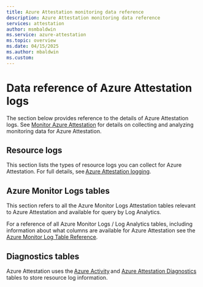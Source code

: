 ```yaml
---
title: Azure Attestation monitoring data reference
description: Azure Attestation monitoring data reference
services: attestation
author: msmbaldwin
ms.service: azure-attestation
ms.topic: overview
ms.date: 04/15/2025
ms.author: mbaldwin 
ms.custom:
---
```


# Data reference of Azure Attestation logs

The section below provides reference to the details of Azure Attestation logs. See [Monitor Azure Attestation](monitor-logs.md) for details on collecting and analyzing monitoring data for Azure Attestation.

## Resource logs 

This section lists the types of resource logs you can collect for Azure Attestation. For full details, see [Azure Attestation logging](view-logs.md). 

## Azure Monitor Logs tables 

This section refers to all the Azure Monitor Logs Attestation tables relevant to Azure Attestation and available for query by Log Analytics. 

For a reference of all Azure Monitor Logs / Log Analytics tables, including information about what columns are available for Azure Attestation see the [Azure Monitor Log Table Reference](/azure/azure-monitor/logs/manage-logs-tables). 

## Diagnostics tables 

Azure Attestation uses the [Azure Activity](/azure/azure-monitor/reference/tables/azureactivity) and [Azure Attestation Diagnostics](/azure/azure-monitor/reference/tables/azureattestationdiagnostics) tables to store resource log information.  
